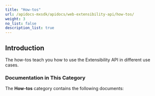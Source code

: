 ```yaml
---
title: "How-tos"
url: /apidocs-mxsdk/apidocs/web-extensibility-api/how-tos/
weight: 3
no_list: false
description_list: true
---
```


## Introduction

The how-tos teach you how to use the Extensibility API in different use cases.

### Documentation in This Category

The **How-tos** category contains the following documents:
